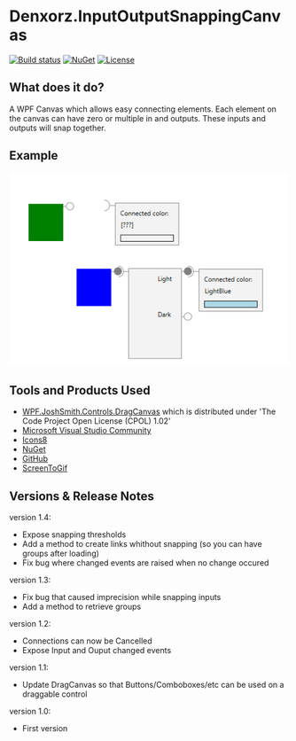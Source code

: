 # Denxorz.InputOutputSnappingCanvas

[![Build status](https://github.com/denxorz/InputOutputSnappingCanvas/workflows/.NET%20Core/badge.svg)](https://github.com/denxorz/InputOutputSnappingCanvas/actions) [![NuGet](https://buildstats.info/nuget/Denxorz.InputOutputSnappingCanvas)](https://www.nuget.org/packages/Denxorz.InputOutputSnappingCanvas/) [![License](http://img.shields.io/:license-mit-blue.svg)](https://github.com/denxorz/InputOutputSnappingCanvas/blob/master/LICENSE.md)


## What does it do?
A WPF Canvas which allows easy connecting elements. Each element on the canvas can have zero or multiple in and outputs. These inputs and outputs will snap together.


## Example

![Denxorz.InputOutputSnappingCanvas sample gif](https://github.com/denxorz/InputOutputSnappingCanvas/raw/master/sample.gif "Denxorz.InputOutputSnappingCanvas sample gif")


## Tools and Products Used

* [WPF.JoshSmith.Controls.DragCanvas](https://github.com/denxorz/WPF.JoshSmith.Controls.DragCanvas) which is distributed under 'The Code Project Open License (CPOL) 1.02'
* [Microsoft Visual Studio Community](https://www.visualstudio.com)
* [Icons8](https://icons8.com/)
* [NuGet](https://www.nuget.org/)
* [GitHub](https://github.com/)
* [ScreenToGif](https://www.screentogif.com/)


## Versions & Release Notes

version 1.4: 
 * Expose snapping thresholds
 * Add a method to create links whithout snapping (so you can have groups after loading)
 * Fix bug where changed events are raised when no change occured

version 1.3: 
 * Fix bug that caused imprecision while snapping inputs
 * Add a method to retrieve groups

version 1.2: 
 * Connections can now be Cancelled
 * Expose Input and Ouput changed events

version 1.1: 
 * Update DragCanvas so that Buttons/Comboboxes/etc can be used on a draggable control

version 1.0: 
 * First version

